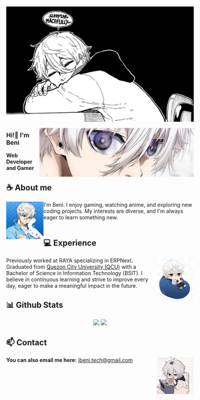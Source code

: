 ![Preview](./images/nagi-sleep.jpg)

<img align="right" width="415" height="131" style="object-fit: cover;" src="./images/nagi-eyes.jpg">

### Hi!👋 I'm Beni

**Web Developer and Gamer** 

## **☕ About me**
<a href="https://github.com/nicetrybeni30"><img align="left" width="100" src="./images/nagi-cinnamon.jpg"></a>
I'm Beni. I enjoy gaming, watching anime, and exploring new coding projects. My interests are diverse, and I'm always eager to learn something new.
<br><br>

## **💻 Experience**
<a href="https://github.com/nicetrybeni30"><img align="right" width="100" src="./images/nagi-sleepy.jpg"></a>
Previously worked at RAYA specializing in ERPNext. Graduated from <a href="https://qcu.edu.ph/">Quezon City University (QCU)</a> with a Bachelor of Science in Information Technology (BSIT). I believe in continuous learning and strive to improve every day, eager to make a meaningful impact in the future.

<!-- ## **Tech Stack**
<img src="https://github-readme-tech-stack.vercel.app/api/cards?lineCount=6&bg=%230D1117&badge=%23161B22&border=%2321262D&titleColor=%2358A6FF" alt="My Tech Stack" /> -->

## **📊 Github Stats**
<p align="center">
  <img width="50%" src="https://github-readme-stats.vercel.app/api?username=nicetrybeni30&show_icons=true&count_private=true&theme=react&hide_border=true&bg_color=0D1117"/>
  <img width="45%" src="https://github-readme-stats.vercel.app/api/top-langs/?username=nicetrybeni30&show_icons=true&count_private=true&theme=react&hide_border=true&bg_color=0D1117&layout=compact"/>
</p>

## **📫 Contact**
<a href="https://github.com/nicetrybeni30"><img align="right" width="100" src="./images/nagi-study.jpg" /></a>

**You can also email me here:** jbeni.tech@gmail.com

